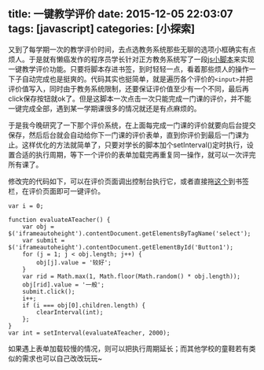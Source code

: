 title: 一键教学评价
date: 2015-12-05 22:03:07
tags: [javascript]
categories: [小探索]
---
又到了每学期一次的教学评价时间，去点选教务系统那些无聊的选项小框确实有点烦人。于是就有懒癌发作的程序员学长针对正方教务系统写了一段[js小脚本](http://miantiao.me/zhengfang-yijian.html)来实现一键教学评价功能。只要将脚本存进书签，到时轻轻一点，看着那些烦人的操作一下子自动完成也是挺爽的。代码其实也挺简单，就是遍历各个评价的`<input>`并把评价值写入，同时由于教务系统限制，还要保证评价值至少有一个不同，最后再click保存按钮就ok了。但是这脚本一次点击一次只能完成一门课的评价，并不能一键完成全部，遇到某一学期课很多的情况就还是有点麻烦的。

于是我今晚研究了一下那个评价系统，在上面每完成一门课的评价就要向后台提交保存，然后后台就会自动给你下一门课的评价表单，直到你评价到最后一门课为止。这样优化的方法就简单了，只要对学长的脚本加个setInterval()定时执行，设置合适的执行周期，等下一个评价的表单加载完再重复同一操作，就可以一次评完所有课了。

修改完的代码如下，可以在评价页面调出控制台执行它，或者直接拖<a href="javascript:(function(){var i = 0;function evaluateATeacher() {var obj = $('iframeautoheight').contentDocument.getElementsByTagName('select');var submit = $('iframeautoheight').contentDocument.getElementById('Button1');for (j = 1; j < obj.length; j++) {obj[j].value = '较好';}var rid = Math.max(1, Math.floor(Math.random() * obj.length));obj[rid].value = '一般';submit.click();i++;if (i === obj[0].children.length) {clearInterval(int);};}var int = setInterval(evaluateATeacher, 2000);})()">这个</a>到书签栏，在评价页面即可一键评价。

```
var i = 0;

function evaluateATeacher() {
    var obj = $('iframeautoheight').contentDocument.getElementsByTagName('select');
    var submit = $('iframeautoheight').contentDocument.getElementById('Button1');
    for (j = 1; j < obj.length; j++) {
        obj[j].value = '较好';
    }
    var rid = Math.max(1, Math.floor(Math.random() * obj.length));
    obj[rid].value = '一般';
    submit.click();
    i++;
    if (i === obj[0].children.length) {
        clearInterval(int);
    };
}
var int = setInterval(evaluateATeacher, 2000);
```

如果遇上表单加载较慢的情况，则可以把执行周期延长；而其他学校的童鞋若有类似的需求也可以自己改改玩玩~